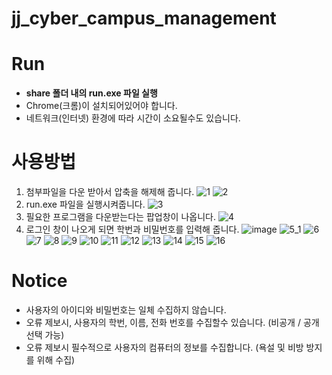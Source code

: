 # jj_cyber_campus_management

# Run
* <b>share 폴더 내의 run.exe 파일 실행</b>
* Chrome(크롬)이 설치되어있어야 합니다.
* 네트워크(인터넷) 환경에 따라 시간이 소요될수도 있습니다.

# 사용방법
1. 첨부파일을 다운 받아서 압축을 해제해 줍니다.
![1](https://user-images.githubusercontent.com/21982942/115864900-846e9a00-a472-11eb-90a7-7eadc214f8b0.png)
![2](https://user-images.githubusercontent.com/21982942/115864903-85073080-a472-11eb-9ea6-195d811d1230.JPG)
2. run.exe 파일을 실행시켜줍니다.
![3](https://user-images.githubusercontent.com/21982942/115864905-85073080-a472-11eb-917b-abd3b0460110.JPG)
3. 필요한 프로그램을 다운받는다는 팝업창이 나옵니다.
![4](https://user-images.githubusercontent.com/21982942/115864906-859fc700-a472-11eb-96dd-783dd99b9f50.JPG)
4. 로그인 창이 나오게 되면 학번과 비밀번호를 입력해 줍니다.
![image](https://user-images.githubusercontent.com/21982942/115865238-06f75980-a473-11eb-8a84-fbefdfeb89d1.png)
![5_1](https://user-images.githubusercontent.com/21982942/115864879-7f114f80-a472-11eb-9dc4-f38ec0a22839.JPG)
![6](https://user-images.githubusercontent.com/21982942/115864880-7fa9e600-a472-11eb-8b33-940b6a18d6a7.JPG)
![7](https://user-images.githubusercontent.com/21982942/115864882-7fa9e600-a472-11eb-9f73-08b6080603ac.JPG)
![8](https://user-images.githubusercontent.com/21982942/115864884-80427c80-a472-11eb-848a-fb31103bbccc.JPG)
![9](https://user-images.githubusercontent.com/21982942/115864887-80db1300-a472-11eb-8b7c-456d428a0cc4.JPG)
![10](https://user-images.githubusercontent.com/21982942/115864888-8173a980-a472-11eb-8a11-baf4c3613fd5.JPG)
![11](https://user-images.githubusercontent.com/21982942/115864889-820c4000-a472-11eb-82ee-9c3de2768ca6.JPG)
![12](https://user-images.githubusercontent.com/21982942/115864892-82a4d680-a472-11eb-8f20-4c03a413879a.JPG)
![13](https://user-images.githubusercontent.com/21982942/115864895-833d6d00-a472-11eb-8f43-7243a0a16b8c.JPG)
![14](https://user-images.githubusercontent.com/21982942/115864896-833d6d00-a472-11eb-91ce-ca5a7399d727.JPG)
![15](https://user-images.githubusercontent.com/21982942/115864897-83d60380-a472-11eb-96ed-ccced951abf4.JPG)
![16](https://user-images.githubusercontent.com/21982942/115864899-846e9a00-a472-11eb-966c-c8765e70b6a8.JPG)



# Notice
* 사용자의 아이디와 비밀번호는 일체 수집하지 않습니다.
* 오류 제보시, 사용자의 학번, 이름, 전화 번호를 수집할수 있습니다. (비공개 / 공개 선택 가능)
* 오류 제보시 필수적으로 사용자의 컴퓨터의 정보를 수집합니다. (욕설 및 비방 방지를 위해 수집)
